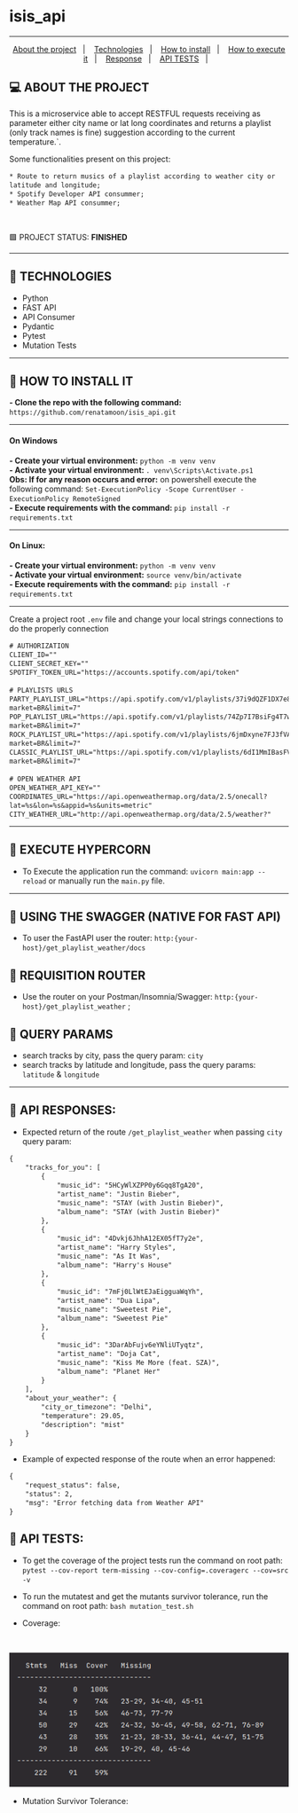 # isis_api

<hr>

<p align="center">
  <a href="#projeto">About the project</a>&nbsp;&nbsp;&nbsp;|&nbsp;&nbsp;&nbsp;
  <a href="#tecnologias">Technologies</a>&nbsp;&nbsp;&nbsp;|&nbsp;&nbsp;&nbsp;
  <a href="#instalacao">How to install</a>&nbsp;&nbsp;&nbsp;|&nbsp;&nbsp;&nbsp; 
  <a href="#execução">How to execute it</a>&nbsp;&nbsp;&nbsp;|&nbsp;&nbsp;&nbsp; 
  <a href="#response">Response</a>&nbsp;&nbsp;&nbsp;|&nbsp;&nbsp;&nbsp; 
  <a href="#testes">API TESTS</a>&nbsp;&nbsp;&nbsp;|&nbsp;&nbsp;&nbsp; 
</p>

## <a id="projeto"> 💻 ABOUT THE PROJECT </a>

This is a microservice able to accept RESTFUL requests receiving as parameter either city name or lat long 
coordinates and returns a playlist (only track names is fine) suggestion according to the current temperature.`.

Some functionalities present on this project:

    * Route to return musics of a playlist according to weather city or latitude and longitude;
    * Spotify Developer API consummer;
    * Weather Map API consummer;

<br>

🟩 PROJECT STATUS: <b>FINISHED</b> <br>

<hr>

## <a id="tecnologias"> 🧪 TECHNOLOGIES </a>

- Python 
- FAST API
- API Consumer
- Pydantic
- Pytest
- Mutation Tests

<hr>

## <a id="instalacao"> 🔴 HOW TO INSTALL IT </a> 

<b>- Clone the repo with the following command:</b> `https://github.com/renatamoon/isis_api.git` <br>

<hr> 

#### On Windows

<b>- Create your virtual environment:</b> `python -m venv venv`<br>
<b>- Activate your virtual environment: </b>`. venv\Scripts\Activate.ps1`<br>
<b>Obs: If for any reason occurs and error:</b> on powershell execute the following command: `Set-ExecutionPolicy -Scope CurrentUser -ExecutionPolicy RemoteSigned`<br>
<b>- Execute requirements with the command: </b>`pip install -r requirements.txt`<br>

<hr> 

#### On Linux:

<b>- Create your virtual environment:</b> `python -m venv venv`<br>
<b>- Activate your virtual environment:</b> `source venv/bin/activate`<br>
<b>- Execute requirements with the command:</b> `pip install -r requirements.txt`<br>

<hr>

Create a project root `.env` file and change your local strings connections to do the properly connection <br>

```commandline
# AUTHORIZATION
CLIENT_ID=""
CLIENT_SECRET_KEY=""
SPOTIFY_TOKEN_URL="https://accounts.spotify.com/api/token"

# PLAYLISTS URLS
PARTY_PLAYLIST_URL="https://api.spotify.com/v1/playlists/37i9dQZF1DX7e8TjkFNKWH/tracks?market=BR&limit=7"
POP_PLAYLIST_URL="https://api.spotify.com/v1/playlists/74Zp7I7BsiFg4T7wFiV5Iu/tracks?market=BR&limit=7"
ROCK_PLAYLIST_URL="https://api.spotify.com/v1/playlists/6jmDxyne7FJ3fVA9CkGYpd/tracks?market=BR&limit=7"
CLASSIC_PLAYLIST_URL="https://api.spotify.com/v1/playlists/6dI1MmIBasFV59ritLTxIJ/tracks?market=BR&limit=7"

# OPEN WEATHER API
OPEN_WEATHER_API_KEY=""
COORDINATES_URL="https://api.openweathermap.org/data/2.5/onecall?lat=%s&lon=%s&appid=%s&units=metric"
CITY_WEATHER_URL="http://api.openweathermap.org/data/2.5/weather?"
```

<hr>

## <a id="execução"> 🔴 EXECUTE HYPERCORN </a> 

- To Execute the application run the command: `uvicorn main:app --reload` or manually run the `main.py` file.

<hr>

## <a> 🔴 USING THE SWAGGER (NATIVE FOR FAST API) </a> 

- To user the FastAPI user the router: `http:{your-host}/get_playlist_weather/docs`

## <a> 🔴 REQUISITION ROUTER </a> 

- Use the router on your Postman/Insomnia/Swagger: `http:{your-host}/get_playlist_weather` ;

## <a> 🔴 QUERY PARAMS </a> 

- search tracks by city, pass the query param: `city`
- search tracks by latitude and longitude, pass the query params: `latitude` & `longitude`

<hr>

## <a id="response"> 🔴 API RESPONSES: </a> 

- Expected return of the route `/get_playlist_weather` when passing `city` query param:
```
{
    "tracks_for_you": [
        {
            "music_id": "5HCyWlXZPP0y6Gqq8TgA20",
            "artist_name": "Justin Bieber",
            "music_name": "STAY (with Justin Bieber)",
            "album_name": "STAY (with Justin Bieber)"
        },
        {
            "music_id": "4Dvkj6JhhA12EX05fT7y2e",
            "artist_name": "Harry Styles",
            "music_name": "As It Was",
            "album_name": "Harry's House"
        },
        {
            "music_id": "7mFj0LlWtEJaEigguaWqYh",
            "artist_name": "Dua Lipa",
            "music_name": "Sweetest Pie",
            "album_name": "Sweetest Pie"
        },
        {
            "music_id": "3DarAbFujv6eYNliUTyqtz",
            "artist_name": "Doja Cat",
            "music_name": "Kiss Me More (feat. SZA)",
            "album_name": "Planet Her"
        }
    ],
    "about_your_weather": {
        "city_or_timezone": "Delhi",
        "temperature": 29.05,
        "description": "mist"
    }
}
```
- Example of expected response of the route when an error happened:

```
{
    "request_status": false,
    "status": 2,
    "msg": "Error fetching data from Weather API"
}

```

## <a id="testes"> 🔴 API TESTS: </a> 

- To get the coverage of the project tests run the command on root path: `pytest --cov-report term-missing --cov-config=.coveragerc --cov=src -v`
- To run the mutatest and get the mutants survivor tolerance, run the command on root path: `bash mutation_test.sh`

- Coverage:
<br>

![img_2.png](img_2.png)

- Mutation Survivor Tolerance:
